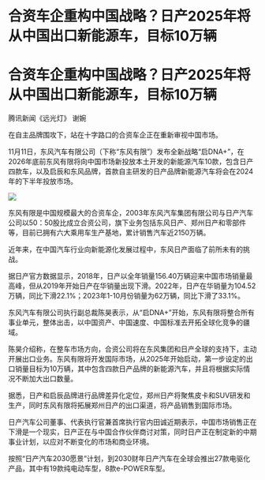 # 合资车企重构中国战略？日产2025年将从中国出口新能源车，目标10万辆

# 合资车企重构中国战略？日产2025年将从中国出口新能源车，目标10万辆

腾讯新闻《远光灯》 谢婉

在自主品牌围攻下，站在十字路口的合资车企正在重新审视中国市场。

11月11日，东风汽车有限公司（下称“东风有限”）发布全新战略“启DNA+”，在2026年底前东风有限将向中国市场新投放本土开发的新能源汽车10款，包含日产四款车，以及启辰和东风品牌，首款自主研发的日产品牌新能源汽车将会在2024年的下半年投放市场。

![](https://inews.gtimg.com/om_bt/OnFfZrYb7ZvGlEsmEbL2cpX0Y4t6KrGGEQ5HZb65eC9xUAA/1000)

东风有限是中国规模最大的合资车企，2003年东风汽车集团有限公司与日产汽车公司以50：50股比成立合资公司，旗下业务包括东风日产、郑州日产和零部件等，目前已拥有六大乘用车生产基地，累计销售汽车近2150万辆。

近年来，在中国汽车行业向新能源化发展过程中，东风日产面临了前所未有的挑战。

据日产官方数据显示，2018年，日产以全年销量156.40万辆迎来中国市场销量最高峰，但从2019年开始日产在华销量出现下滑。2022年，日产在华销量为104.52万辆，同比下滑22.1%；2023年1-10月份销量为62万辆，同比下滑了33.1%。

东风汽车有限公司执行副总裁陈昊表示，从“启DNA+”开始，东风有限将整合所有事业单元，整体出击，以中国资产、中国速度、中国标准去开拓全球化竞争的疆域。

陈昊介绍称，在整车市场方向，合资公司将在东风集团和日产全球的支持下，主动开展出口业务。东风有限将开发国际市场，从2025年开始启动，第一步设定的出口销量目标为10万辆，其中包含四款日产品牌的新能源汽车，并且将根据实际情况不断加大出口数量。

据悉，日产和启辰品牌进行品牌差异化定位，郑州日产将聚焦皮卡和SUV研发和生产，同时东风有限将拓展郑州日产的出口渠道，将产品销售到国际市场。

日产汽车公司董事、代表执行官兼首席执行官内田诚近期表示，中国市场销售正在下滑是一个现实，日产正在与中国合作伙伴商讨对策，同时日产正在制定新的中期事业计划，以应对不断变化的市场和商业环境。

按照“日产汽车2030愿景”计划，到2030财年日产汽车在全球会推出27款电驱化产品，其中有19款纯电动车型，8款e-POWER车型。

